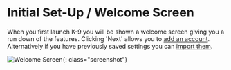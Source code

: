 # Initial Set-Up / Welcome Screen

When you first launch K-9 you will be shown a welcome screen giving you a 
run down of the features. Clicking 'Next' allows you to [add an account](../accounts/add.md). Alternatively if you have 
previously saved settings you can [import them](../settings/import_export.md).

![Welcome Screen](img/welcome_screen.png){: class="screenshot"}
